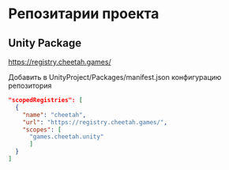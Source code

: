 # Репозитарии проекта

## Unity Package

https://registry.cheetah.games/

Добавить в UnityProject/Packages/manifest.json конфигурацию репозитория

```json
"scopedRegistries": [
  {
    "name": "cheetah",
    "url": "https://registry.cheetah.games/",
    "scopes": [
      "games.cheetah.unity"
      ]
  }
]
``` 